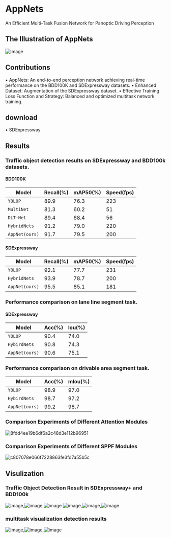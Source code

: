 # AppNets
An Efficient Multi-Task Fusion Network for Panoptic Driving Perception 

## The Illustration of AppNets
![image](https://github.com/user-attachments/assets/5e65acd1-bd23-4af4-b248-1cc98ba3714e)


## Contributions
•	AppNets: An end-to-end perception network achieving real-time performance on the BDD100K and SDExpressway datasets.
•	Enhanced Dataset: Augmentation of the SDExpressway dataset.
•	Effective Training Loss Function and Strategy: Balanced and optimized multitask network training.

## download
•	SDExpressway
## Results
### Traffic object detection results on SDExpressway and BDD100k datasets.
#### BDD100K
|Model          | Recall(%) | mAP50(%) | Speed(fps) |
| ------------- | --------- | -------- | ---------- |
| `YOLOP`       | 89.9      |76.3     | 223        |
| `MultiNet`      | 81.3      | 60.2     | 51     |
| `DLT-Net`     | 89.4     | 68.4       |56|  
| `HybridNets`      |91.2      | 79.0    | 220      |
| `AppNet(ours)`  | 91.7     | 79.5     | 200        
#### SDExpressway
|Model          | Recall(%) | mAP50(%) | Speed(fps) |
| ------------- | --------- | -------- | ---------- |
| `YOLOP`       | 92.1      |77.7     | 231        |
| `HybridNets`      |93.9      | 78.7    | 200      |
| `AppNet(ours)`  | 95.5     | 85.1     | 181        |
### Performance comparison on lane line segment task.
#### SDExpressway
|Model          | Acc(%) | Iou(%) | 
| ------------- | --------- | -------- | 
| `YOLOP`       | 90.4      |74.0     |
| `HybirdNets`       | 90.8     |74.3     |
| `AppNet(ours)`  | 90.6    | 75.1     |
### Performance comparison on drivable area segment task.
|Model          | Acc(%) | mIou(%) | 
| ------------- | --------- | -------- | 
| `YOLOP`       | 98.9      |97.0     |
| `HybirdNets`       | 98.7     |97.2|
| `AppNet(ours)`  | 99.2    | 98.7    |
### Comparison Experiments of Different Attention Modules
![8fdd4ee19b6df6a2c48d3e112b96951](https://github.com/user-attachments/assets/977ee82f-4a9f-4a06-a78c-4dbbddee5627)
### Comparison Experiments of Different SPPF Modules
![c807078e066f7228863fe3fd7a55b5c](https://github.com/user-attachments/assets/bee18f7f-fe53-4df4-83c0-bf89e797d65c)



## Visulization
### Traffic Object Detection Result in SDExpressway+ and BDD100k
![image](https://github.com/user-attachments/assets/af7a959f-aab9-46e3-9470-07ba07222c7f),![image](https://github.com/user-attachments/assets/0b074917-3aaa-4c32-a842-a01cc3a21845),![image](https://github.com/user-attachments/assets/85faeae3-9927-48a5-9266-cb2d5957aa8f)
![image](https://github.com/user-attachments/assets/1d35089c-5252-4786-819c-3966e90f4de7),![image](https://github.com/user-attachments/assets/817fb59f-d91d-42e3-86e1-b336677163ee),![image](https://github.com/user-attachments/assets/49130b86-259c-40c2-bdaf-39b9349b441a)

###  multitask visualization detection results
![image](https://github.com/user-attachments/assets/dc27f2e5-8942-48e3-852e-706636701c3e),![image](https://github.com/user-attachments/assets/fc99878c-a41e-41c4-aaf1-a230eaef8148),![image](https://github.com/user-attachments/assets/a717429f-fd0e-4174-819f-ea3a511cc8a9)







